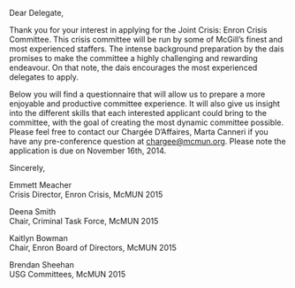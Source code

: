 Dear Delegate,

Thank you for your interest in applying for the Joint Crisis: Enron Crisis Committee. This crisis committee will be run by some of McGill’s finest and most experienced staffers. The intense background preparation by the dais promises to make the committee a highly challenging and rewarding endeavour. On that note, the dais encourages the most experienced delegates to apply.

Below you will find a questionnaire that will allow us to prepare a more enjoyable and productive committee experience. It will also give us insight into the different skills that each interested applicant could bring to the committee, with the goal of creating the most dynamic committee possible. Please feel free to contact our Chargée D’Affaires, Marta Canneri if you have any pre-conference question at chargee@mcmun.org. Please note the application is due on November 16th, 2014.

Sincerely,

Emmett Meacher                
Crisis Director, Enron Crisis, McMUN 2015        

Deena Smith    
Chair, Criminal Task Force, McMUN 2015

Kaitlyn Bowman   
Chair, Enron Board of Directors, McMUN 2015

Brendan Sheehan   
USG Committees, McMUN 2015
